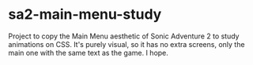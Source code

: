 # sa2-main-menu-study

Project to copy the Main Menu aesthetic of Sonic Adventure 2 to study animations on CSS. It's purely visual, so it has no extra screens, only the main one with the same text as the game. I hope.
